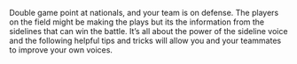 Double game point at nationals, and your team is on defense. The players
on the field might be making the plays but its the information from the
sidelines that can win the battle. It’s all about the power of the
sideline voice and the following helpful tips and tricks will allow you
and your teammates to improve your own voices. 
